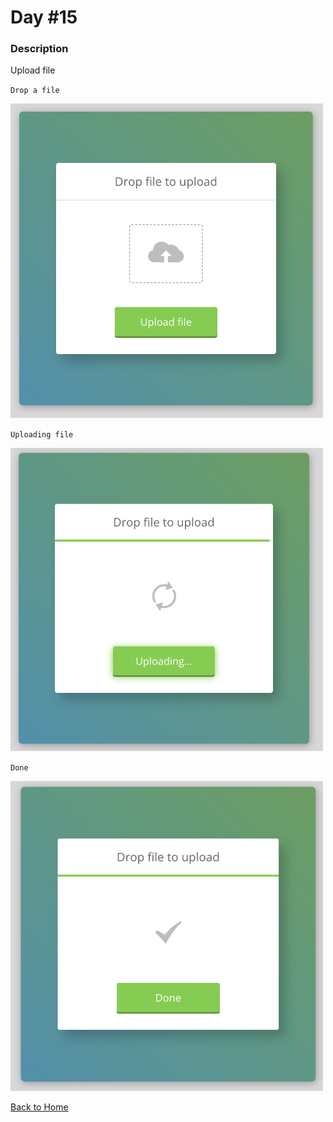 # Day #15

### Description

Upload file

`Drop a file`

<img src='./image-final-1.png' width=500>

`Uploading file`

<img src='./image-final-2.png' width=500>

`Done`

<img src='./image-final-3.png' width=500>

[Back to Home](..)
